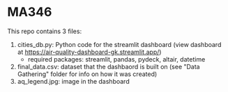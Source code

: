 # MA346
This repo contains 3 files:
  1. cities_db.py: Python code for the streamlit dashboard (view dashboard at https://air-quality-dashboard-gk.streamlit.app/)
      - required packages: streamlit, pandas, pydeck, altair, datetime
  2. final_data.csv: dataset that the dashbaord is built on (see "Data Gathering" folder for info on how it was created)
  3. aq_legend.jpg: image in the dashboard
